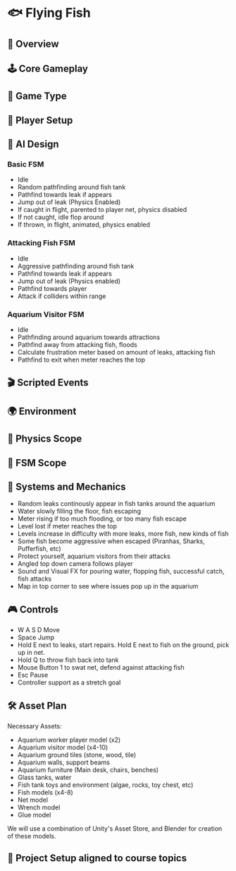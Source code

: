 # 🐟 Flying Fish

## 📌 Overview

## 🕹️ Core Gameplay

## 🎯 Game Type

## 👥 Player Setup

## 🤖 AI Design
### Basic FSM
- Idle
- Random pathfinding around fish tank
- Pathfind towards leak if appears
- Jump out of leak (Physics Enabled)
- If caught in flight, parented to player net, physics disabled
- If not caught, idle flop around
- If thrown, in flight, animated, physics enabled

### Attacking Fish FSM
- Idle
- Aggressive pathfinding around fish tank
- Pathfind towards leak if appears
- Jump out of leak (Physics enabled)
- Pathfind towards player
- Attack if colliders within range

### Aquarium Visitor FSM
- Idle
- Pathfinding around aquarium towards attractions
- Pathfind away from attacking fish, floods
- Calculate frustration meter based on amount of leaks, attacking fish
- Pathfind to exit when meter reaches the top

## 🎬 Scripted Events

## 🌍 Environment

## 🧪 Physics Scope

## 🧠 FSM Scope

## 🧩 Systems and Mechanics
- Random leaks continously appear in fish tanks around the aquarium
- Water slowly filling the floor, fish escaping
- Meter rising if too much flooding, or too many fish escape
- Level lost if meter reaches the top
- Levels increase in difficulty with more leaks, more fish, new kinds of fish
- Some fish become aggressive when escaped (Piranhas, Sharks, Pufferfish, etc)
- Protect yourself, aquarium visitors from their attacks
- Angled top down camera follows player
- Sound and Visual FX for pouring water, flopping fish, successful catch, fish attacks
- Map in top corner to see where issues pop up in the aquarium


## 🎮 Controls
- W A S D Move
- Space Jump
- Hold E next to leaks, start repairs. Hold E next to fish on the ground, pick up in net.
- Hold Q to throw fish back into tank
- Mouse Button 1 to swat net, defend against attacking fish
- Esc Pause
- Controller support as a stretch goal

## 🛠️ Asset Plan
Necessary Assets:
- Aquarium worker player model (x2)
- Aquarium visitor model (x4-10)
- Aquarium ground tiles (stone, wood, tile)
- Aquarium walls, support beams
- Aquarium furniture (Main desk, chairs, benches)
- Glass tanks, water
- Fish tank toys and environment (algae, rocks, toy chest, etc)
- Fish models (x4-8)
- Net model
- Wrench model
- Glue model

We will use a combination of Unity's Asset Store, and Blender for creation of these models.

## 📂 Project Setup aligned to course topics

